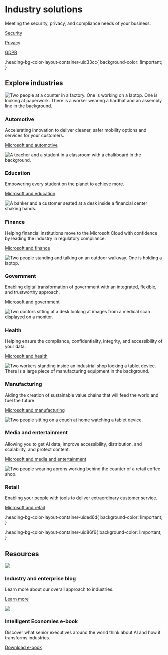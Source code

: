 # Industry solutions

Meeting the security, privacy, and compliance needs of your business.

[Security](https://www.microsoft.com/en-us/security)

[Privacy](https://www.microsoft.com/en-us/trust-center/privacy)

[GDPR](https://www.microsoft.com/en-us/trust-center/privacy/gdpr-overview)

.heading-bg-color-layout-container-uid33cc{ background-color: !important; }

## Explore industries

![Two people at a counter in a factory. One is working on a laptop. One is looking at paperwork. There is a worker wearing a hardhat and an assembly line in the background.](https://cdn-dynmedia-1.microsoft.com/is/image/microsoftcorp/Image_Automotive-Industry_RE2QyXX?resMode=sharp2&op_usm=1.5,0.65,15,0&wid=382&hei=215&qlt=95&fit=crop) 

### Automotive

  

Accelerating innovation to deliver cleaner, safer mobility options and services for your customers.

[Microsoft and automotive](https://www.microsoft.com/en-us/enterprise/automotive)

![A teacher and a student in a classroom with a chalkboard in the background.](https://cdn-dynmedia-1.microsoft.com/is/image/microsoftcorp/Image_Education-Industry_RE2QyY6?resMode=sharp2&op_usm=1.5,0.65,15,0&wid=786&hei=443&qlt=75&fit=constrain) 

### Education

Empowering every student on the planet to achieve more.

[Microsoft and education](https://www.microsoft.com/en-us/education)

![A banker and a customer seated at a desk inside a financial center shaking hands.](https://cdn-dynmedia-1.microsoft.com/is/image/microsoftcorp/Images_Finance-Industry_RE2R6NN?resMode=sharp2&op_usm=1.5,0.65,15,0&wid=786&hei=443&qlt=75&fit=constrain) 

### Finance

Helping financial institutions move to the Microsoft Cloud with confidence by leading the industry in regulatory compliance.

[Microsoft and finance](https://servicetrust.microsoft.com/ViewPage/FinancialServicesOverview)

![Two people standing and talking on an outdoor walkway. One is holding a laptop.](https://cdn-dynmedia-1.microsoft.com/is/image/microsoftcorp/Image_Government-Industry_RE2R4cN?resMode=sharp2&op_usm=1.5,0.65,15,0&wid=786&hei=443&qlt=75&fit=constrain) 

### Government

Enabling digital transformation of government with an integrated, flexible, and trustworthy approach.

[Microsoft and government](https://www.microsoft.com/en-us/enterprise/government)

![Two doctors sitting at a desk looking at images from a medical scan displayed on a monitor.](https://cdn-dynmedia-1.microsoft.com/is/image/microsoftcorp/Image_Health-Industry_RE2R4d8?resMode=sharp2&op_usm=1.5,0.65,15,0&wid=786&hei=443&qlt=75&fit=constrain) 

### Health

Helping ensure the compliance, confidentiality, integrity, and accessibility of your data.

[Microsoft and health](https://www.microsoft.com/en-us/trust-center/cloud-services/health)

![Two workers standing inside an industrial shop looking a tablet device. There is a large piece of manufacturing equipment in the background.](https://cdn-dynmedia-1.microsoft.com/is/image/microsoftcorp/Image_Manufacturing-Industry_RE2QWoQ?resMode=sharp2&op_usm=1.5,0.65,15,0&wid=786&hei=443&qlt=75&fit=constrain) 

### Manufacturing

Aiding the creation of sustainable value chains that will feed the world and fuel the future.

[Microsoft and manufacturing](https://www.microsoft.com/en-us/trust-center/manufacturing)

![Two people sitting on a couch at home watching a tablet device.](https://cdn-dynmedia-1.microsoft.com/is/image/microsoftcorp/Image_Media-and-entertainment_RE2QZ0a?resMode=sharp2&op_usm=1.5,0.65,15,0&wid=786&hei=443&qlt=75&fit=constrain) 

### Media and entertainment

Allowing you to get AI data, improve accessibility, distribution, and scalability, and protect content.

[Microsoft and media and entertainment](https://www.microsoft.com/en-us/trust-center/cloudservices/media)

![Two people wearing aprons working behind the counter of a retail coffee shop.](https://cdn-dynmedia-1.microsoft.com/is/image/microsoftcorp/Image_Retail-Indsutry_RE2R1Cx?resMode=sharp2&op_usm=1.5,0.65,15,0&wid=786&hei=443&qlt=75&fit=constrain) 

### Retail

Enabling your people with tools to deliver extraordinary customer service.

[Microsoft and retail](https://www.microsoft.com/en-us/enterprise/retail-consumer-goods)

.heading-bg-color-layout-container-uided6d{ background-color: !important; }

.heading-bg-color-layout-container-uid86f6{ background-color: !important; }

## Resources

![](https://cdn-dynmedia-1.microsoft.com/is/image/microsoftcorp/Icon_IndustryEnterpriseBlog_2x_RE2R1DO?resMode=sharp2&op_usm=1.5,0.65,15,0&wid=786&hei=49&qlt=95&fmt=png-alpha&fit=constrain) 

### Industry and enterprise blog

Learn more about our overall approach to industries.

[Learn more](https://www.microsoft.com/en-us/enterprise/)

![](https://cdn-dynmedia-1.microsoft.com/is/image/microsoftcorp/Icon_IntelligentEconomies_2x_RE2R1ES?resMode=sharp2&op_usm=1.5,0.65,15,0&wid=786&hei=48&qlt=85&fmt=png-alpha&fit=constrain) 

### Intelligent Economies e-book

Discover what senior executives around the world think about AI and how it transforms industries.

[Download e-book](https://go.microsoft.com/fwlink/p/?LinkID=2087252&clcid=0x409&culture=en-us&country=us)